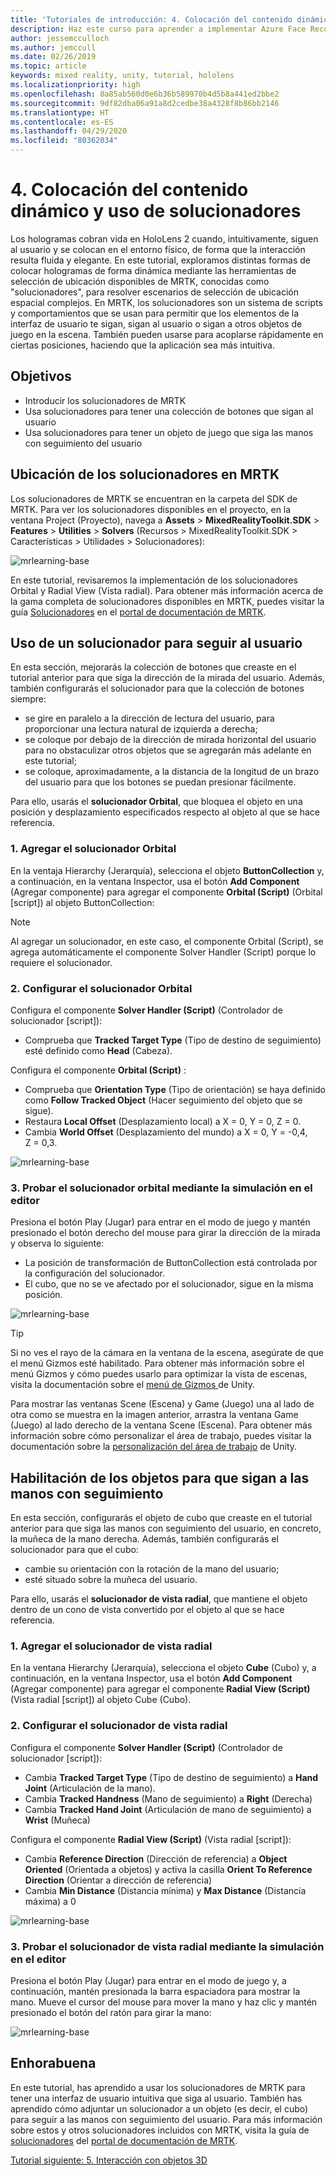 ```yaml
---
title: 'Tutoriales de introducción: 4. Colocación del contenido dinámico y uso de solucionadores'
description: Haz este curso para aprender a implementar Azure Face Recognition dentro de una aplicación de realidad mixta.
author: jessemcculloch
ms.author: jemccull
ms.date: 02/26/2019
ms.topic: article
keywords: mixed reality, unity, tutorial, hololens
ms.localizationpriority: high
ms.openlocfilehash: 8a85ab560d0e6b36b589970b4d5b8a441ed2bbe2
ms.sourcegitcommit: 9df82dba06a91a8d2cedbe38a4328f8b86bb2146
ms.translationtype: HT
ms.contentlocale: es-ES
ms.lasthandoff: 04/29/2020
ms.locfileid: "80362034"
---
```

# <a name="4-placing-dynamic-content-and-using-solvers"></a>4. Colocación del contenido dinámico y uso de solucionadores
<!-- Consider renaming to 'Placing dynamic content using Solvers' -->

Los hologramas cobran vida en HoloLens 2 cuando, intuitivamente, siguen al usuario y se colocan en el entorno físico, de forma que la interacción resulta fluida y elegante. En este tutorial, exploramos distintas formas de colocar hologramas de forma dinámica mediante las herramientas de selección de ubicación disponibles de MRTK, conocidas como "solucionadores", para resolver escenarios de selección de ubicación espacial complejos. En MRTK, los solucionadores son un sistema de scripts y comportamientos que se usan para permitir que los elementos de la interfaz de usuario te sigan, sigan al usuario o sigan a otros objetos de juego en la escena. También pueden usarse para acoplarse rápidamente en ciertas posiciones, haciendo que la aplicación sea más intuitiva.

## <a name="objectives"></a>Objetivos

* Introducir los solucionadores de MRTK
* Usa solucionadores para tener una colección de botones que sigan al usuario
* Usa solucionadores para tener un objeto de juego que siga las manos con seguimiento del usuario

## <a name="location-of-solvers-in-the-mrtk"></a>Ubicación de los solucionadores en MRTK

 Los solucionadores de MRTK se encuentran en la carpeta del SDK de MRTK. Para ver los solucionadores disponibles en el proyecto, en la ventana Project (Proyecto), navega a **Assets** > **MixedRealityToolkit.SDK** > **Features** > **Utilities** > **Solvers** (Recursos > MixedRealityToolkit.SDK > Características > Utilidades > Solucionadores):

![mrlearning-base](images/mrlearning-base/tutorial3-section1-step1-1.png)

En este tutorial, revisaremos la implementación de los solucionadores Orbital y Radial View (Vista radial). Para obtener más información acerca de la gama completa de solucionadores disponibles en MRTK, puedes visitar la guía [Solucionadores](https://microsoft.github.io/MixedRealityToolkit-Unity/Documentation/README_Solver.html) en el [portal de documentación de MRTK](https://microsoft.github.io/MixedRealityToolkit-Unity/README.html).

## <a name="use-a-solver-to-follow-the-user"></a>Uso de un solucionador para seguir al usuario
<!-- Consider renaming to 'Use a Solver to have an object follow the user' -->

En esta sección, mejorarás la colección de botones que creaste en el tutorial anterior para que siga la dirección de la mirada del usuario. Además, también configurarás el solucionador para que la colección de botones siempre:

* se gire en paralelo a la dirección de lectura del usuario, para proporcionar una lectura natural de izquierda a derecha;
* se coloque por debajo de la dirección de mirada horizontal del usuario para no obstaculizar otros objetos que se agregarán más adelante en este tutorial;
* se coloque, aproximadamente, a la distancia de la longitud de un brazo del usuario para que los botones se puedan presionar fácilmente.

Para ello, usarás el **solucionador Orbital**, que bloquea el objeto en una posición y desplazamiento especificados respecto al objeto al que se hace referencia.

### <a name="1-add-the-orbital-solver"></a>1. Agregar el solucionador Orbital

En la ventaja Hierarchy (Jerarquía), selecciona el objeto **ButtonCollection** y, a continuación, en la ventana Inspector, usa el botón **Add Component** (Agregar componente) para agregar el componente **Orbital (Script)** (Orbital [script]) al objeto ButtonCollection:

> [!NOTE]
> Al agregar un solucionador, en este caso, el componente Orbital (Script), se agrega automáticamente el componente Solver Handler (Script) porque lo requiere el solucionador.

### <a name="2-configure-the-orbital-solver"></a>2. Configurar el solucionador Orbital

Configura el componente **Solver Handler (Script)** (Controlador de solucionador [script]):

* Comprueba que **Tracked Target Type** (Tipo de destino de seguimiento) esté definido como **Head** (Cabeza).

Configura el componente **Orbital (Script)** :

* Comprueba que **Orientation Type** (Tipo de orientación) se haya definido como **Follow Tracked Object** (Hacer seguimiento del objeto que se sigue).
* Restaura **Local Offset** (Desplazamiento local) a X = 0, Y = 0, Z = 0.
* Cambia **World Offset** (Desplazamiento del mundo) a X = 0, Y = -0,4, Z = 0,3.

![mrlearning-base](images/mrlearning-base/tutorial3-section2-step2-1.png)

### <a name="3-test-the-orbital-solver-using-the-in-editor-simulation"></a>3. Probar el solucionador orbital mediante la simulación en el editor

Presiona el botón Play (Jugar) para entrar en el modo de juego y mantén presionado el botón derecho del mouse para girar la dirección de la mirada y observa lo siguiente:

* La posición de transformación de ButtonCollection está controlada por la configuración del solucionador.
* El cubo, que no se ve afectado por el solucionador, sigue en la misma posición.

![mrlearning-base](images/mrlearning-base/tutorial3-section2-step3-1.png)

> [!TIP]
> Si no ves el rayo de la cámara en la ventana de la escena, asegúrate de que el menú Gizmos esté habilitado. Para obtener más información sobre el menú Gizmos y cómo puedes usarlo para optimizar la vista de escenas, visita la documentación sobre el <a href="https://docs.unity3d.com/Manual/GizmosMenu.html" target="_blank">menú de Gizmos </a> de Unity.
>
> Para mostrar las ventanas Scene (Escena) y Game (Juego) una al lado de otra como se muestra en la imagen anterior, arrastra la ventana Game (Juego) al lado derecho de la ventana Scene (Escena). Para obtener más información sobre cómo personalizar el área de trabajo, puedes visitar la documentación sobre la <a href="https://docs.unity3d.com/Manual/CustomizingYourWorkspace.html" target="_blank">personalización del área de trabajo</a> de Unity.

## <a name="enabling-objects-to-follow-tracked-hands"></a>Habilitación de los objetos para que sigan a las manos con seguimiento

En esta sección, configurarás el objeto de cubo que creaste en el tutorial anterior para que siga las manos con seguimiento del usuario, en concreto, la muñeca de la mano derecha. Además, también configurarás el solucionador para que el cubo:

* cambie su orientación con la rotación de la mano del usuario;
* esté situado sobre la muñeca del usuario.

Para ello, usarás el **solucionador de vista radial**, que mantiene el objeto dentro de un cono de vista convertido por el objeto al que se hace referencia.

### <a name="1-add-the-radial-view-solver"></a>1. Agregar el solucionador de vista radial

En la ventana Hierarchy (Jerarquía), selecciona el objeto **Cube** (Cubo) y, a continuación, en la ventana Inspector, usa el botón **Add Component** (Agregar componente) para agregar el componente **Radial View (Script)** (Vista radial [script]) al objeto Cube (Cubo).

### <a name="2-configure-the-radial-view-solver"></a>2. Configurar el solucionador de vista radial

Configura el componente **Solver Handler (Script)** (Controlador de solucionador [script]):

* Cambia **Tracked Target Type** (Tipo de destino de seguimiento) a **Hand Joint** (Articulación de la mano).
* Cambia **Tracked Handness** (Mano de seguimiento) a **Right** (Derecha)
* Cambia **Tracked Hand Joint** (Articulación de mano de seguimiento) a **Wrist** (Muñeca)

Configura el componente **Radial View (Script)** (Vista radial [script]):

* Cambia **Reference Direction** (Dirección de referencia) a **Object Oriented** (Orientada a objetos) y activa la casilla **Orient To Reference Direction** (Orientar a dirección de referencia)
* Cambia **Min Distance** (Distancia mínima) y **Max Distance** (Distancia máxima) a 0

![mrlearning-base](images/mrlearning-base/tutorial3-section3-step2-1.png)

### <a name="3-test-the-radial-view-solver-using-the-in-editor-simulation"></a>3. Probar el solucionador de vista radial mediante la simulación en el editor

Presiona el botón Play (Jugar) para entrar en el modo de juego y, a continuación, mantén presionada la barra espaciadora para mostrar la mano. Mueve el cursor del mouse para mover la mano y haz clic y mantén presionado el botón del ratón para girar la mano:

![mrlearning-base](images/mrlearning-base/tutorial3-section3-step3-1.png)

## <a name="congratulations"></a>Enhorabuena

En este tutorial, has aprendido a usar los solucionadores de MRTK para tener una interfaz de usuario intuitiva que siga al usuario. También has aprendido cómo adjuntar un solucionador a un objeto (es decir, el cubo) para seguir a las manos con seguimiento del usuario. Para más información sobre estos y otros solucionadores incluidos con MRTK, visita la guía de [solucionadores](https://microsoft.github.io/MixedRealityToolkit-Unity/Documentation/README_Solver.html) del [portal de documentación de MRTK](https://microsoft.github.io/MixedRealityToolkit-Unity/README.html).

[Tutorial siguiente: 5. Interacción con objetos 3D](mrlearning-base-ch4.md)
